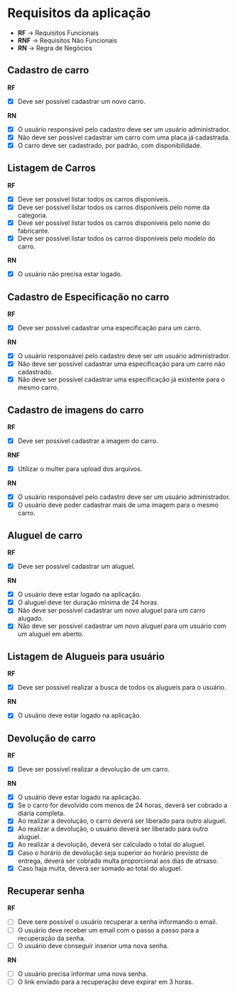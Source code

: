 # Requisitos da aplicação

* **RF** -> Requisitos Funcionais
* **RNF** -> Requisitos Não Funcionais
* **RN** -> Regra de Negócios

## Cadastro de carro

**RF**
- [x] Deve ser possível cadastrar um novo carro.

**RN**
- [x] O usuário responsável pelo cadastro deve ser um usuário administrador.
- [x] Não deve ser possível cadastrar um carro com uma placa já cadastrada.
- [x] O carro deve ser cadastrado, por padrão, com disponibilidade.

## Listagem de Carros

**RF**
- [x] Deve ser possível listar todos os carros disponíveis.
- [x] Deve ser possível listar todos os carros disponíveis pelo nome da categoria.
- [x] Deve ser possível listar todos os carros disponíveis pelo nome do fabricante.
- [x] Deve ser possível listar todos os carros disponíveis pelo modelo do carro.

**RN**
- [x] O usuário não precisa estar logado.

## Cadastro de Especificação no carro

**RF**
- [x] Deve ser possível cadastrar uma especificação para um carro.

**RN**
- [x] O usuário responsável pelo cadastro deve ser um usuário administrador.
- [x] Não deve ser possível cadastrar uma especificação para um carro não cadastrado.
- [x] Não deve ser possível cadastrar uma especificação já existente para o mesmo carro.

## Cadastro de imagens do carro

**RF**
 - [x] Deve ser possível cadastrar a imagem do carro.

**RNF**
- [x] Utilizar o multer para upload dos arquivos.

**RN**
- [x] O usuário responsável pelo cadastro deve ser um usuário administrador.
- [x] O usuário deve poder cadastrar mais de uma imagem para o mesmo carro.

## Aluguel de carro

**RF**
- [x] Deve ser possível cadastrar um aluguel.

**RN**
- [x] O usuário deve estar logado na aplicação.
- [x] O aluguel deve ter duração mínima de 24 horas.
- [x] Não deve ser possível cadastrar um novo aluguel para um carro alugado.
- [x] Não deve ser possível cadastrar um novo aluguel para um usuário com um aluguel em aberto.

## Listagem de Alugueis para usuário

**RF**
- [x] Deve ser possível realizar a busca de todos os alugueis para o usuário.

**RN**
- [x] O usuário deve estar logado na aplicação.

## Devolução de carro

**RF** 
- [x] Deve ser possível realizar a devolução de um carro.

**RN**
- [x] O usuário deve estar logado na aplicação.
- [x] Se o carro for devolvido com menos de 24 horas, deverá ser cobrado a diária completa.
- [x] Ao realizar a devolução, o carro deverá ser liberado para outro aluguel.
- [x] Ao realizar a devolução, o usuário deverá ser liberado para outro aluguel.
- [x] Ao realizar a devolução,  deverá ser calculado o total do aluguel.
- [x] Caso o horário de devolução seja superior ao horário previsto de entrega, deverá ser cobrado multa proporcional aos dias de atrsaso.
- [x] Caso haja multa, deverá ser somado ao total do aluguel.

## Recuperar senha

**RF**
- [ ] Deve sere possível o usuário recuperar a senha informando o email.
- [ ] O usuário deve receber um email com o passo a passo para a recuperação da senha.
- [ ] O usuário deve conseguir inserior uma nova senha.

**RN**
- [ ] O usuário precisa informar uma nova senha.
- [ ] O link enviado para a recuperação deve expirar em 3 horas.